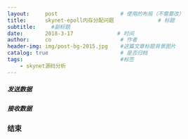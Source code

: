 ```yaml
---
layout:     post                    # 使用的布局（不需要改）
title:      skynet-epoll内存分配问题              # 标题 
subtitle:     #副标题
date:       2018-3-17              # 时间
author:     co                      # 作者
header-img: img/post-bg-2015.jpg    #这篇文章标题背景图片
catalog: true                       # 是否归档
tags:                               #标签
    - skynet源码分析
---
```

##### 发送数据


##### 接收数据

### 结束